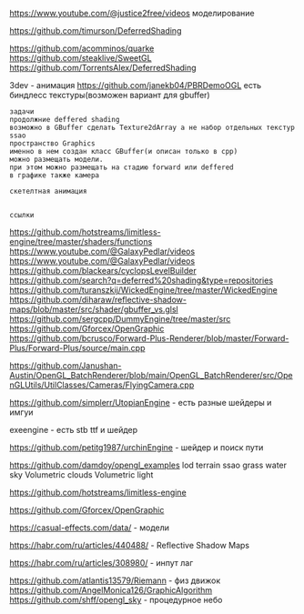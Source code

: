 ﻿https://www.youtube.com/@justice2free/videos
	моделирование


https://github.com/timurson/DeferredShading



https://github.com/acomminos/quarke
https://github.com/steaklive/SweetGL
https://github.com/TorrentsAlex/DeferredShading



3dev - анимация
https://github.com/janekb04/PBRDemoOGL
есть биндлесс текстуры(возможен вариант для gbuffer)


	задачи
	продолжние deffered shading
	возможно в GBuffer сделать Texture2dArray а не набор отдельных текстур
	ssao
	пространство Graphics
	именно в нем создан класс GBuffer(и описан только в cpp)
	можно размещать модели.
	при этом можно размещать на стадию forward или deffered
	в графике также камера

	скетелтная анимация


	ссылки



https://github.com/hotstreams/limitless-engine/tree/master/shaders/functions
https://www.youtube.com/@GalaxyPedlar/videos
https://www.youtube.com/@GalaxyPedlar/videos
https://github.com/blackears/cyclopsLevelBuilder
https://github.com/search?q=deferred%20shading&type=repositories
https://github.com/turanszkij/WickedEngine/tree/master/WickedEngine
https://github.com/diharaw/reflective-shadow-maps/blob/master/src/shader/gbuffer_vs.glsl
https://github.com/sergcpp/DummyEngine/tree/master/src
https://github.com/Gforcex/OpenGraphic
https://github.com/bcrusco/Forward-Plus-Renderer/blob/master/Forward-Plus/Forward-Plus/source/main.cpp



https://github.com/Janushan-Austin/OpenGL_BatchRenderer/blob/main/OpenGL_BatchRenderer/src/OpenGLUtils/UtilClasses/Cameras/FlyingCamera.cpp


https://github.com/simplerr/UtopianEngine 
	- есть разные шейдеры и имгуи

exeengine - есть stb ttf и шейдер

https://github.com/petitg1987/urchinEngine 
	- шейдер и поиск пути

https://github.com/damdoy/opengl_examples
	lod terrain
	ssao
	grass
	water
	sky
	Volumetric clouds 
	Volumetric light

https://github.com/hotstreams/limitless-engine

https://github.com/Gforcex/OpenGraphic

https://casual-effects.com/data/ - модели

https://habr.com/ru/articles/440488/ - Reflective Shadow Maps

https://habr.com/ru/articles/308980/ - инпут лаг

https://github.com/atlantis13579/Riemann - физ движок
https://github.com/AngelMonica126/GraphicAlgorithm
https://github.com/shff/opengl_sky - процедурное небо